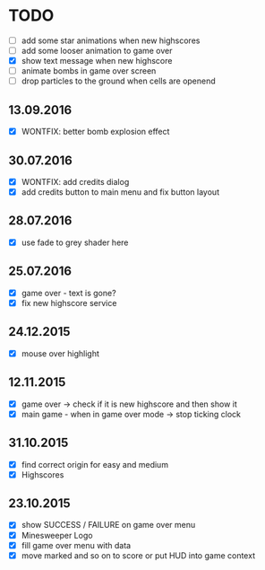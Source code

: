 # TODO
- [ ] add some star animations when new highscores
- [ ] add some looser animation to game over
- [x] show text message when new highscore
- [ ] animate bombs in game over screen
- [ ] drop particles to the ground when cells are openend

## 13.09.2016
- [x] WONTFIX: better bomb explosion effect

## 30.07.2016
- [x] WONTFIX: add credits dialog
- [x] add credits button to main menu and fix button layout

## 28.07.2016
- [x] use fade to grey shader here

## 25.07.2016
- [x] game over - text is gone?
- [x] fix new highscore service

## 24.12.2015
- [x] mouse over highlight

## 12.11.2015
- [x] game over -> check if it is new highscore and then show it
- [x] main game - when in game over mode -> stop ticking clock

## 31.10.2015
- [x] find correct origin for easy and medium
- [x] Highscores

## 23.10.2015

- [x] show SUCCESS / FAILURE on game over menu
- [x] Minesweeper Logo
- [x] fill game over menu with data
- [x] move marked and so on to score or put HUD into game context